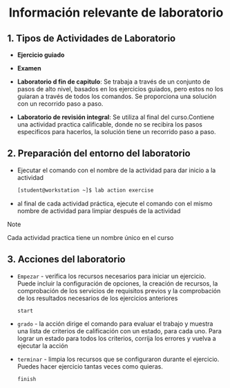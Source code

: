 <div align="center">

# Información relevante de laboratorio

</div>

## 1. Tipos de Actividades de Laboratorio
- **Ejercicio guiado**

- **Examen**

- **Laboratorio d fin de capitulo**: Se trabaja a través de un conjunto de pasos de alto nivel, basados en los ejercicios guiados, pero estos no los guiaran a través de todos los comandos. Se proporciona una solución con un recorrido paso a paso.

- **Laboratorio de revisión integral**: Se utiliza al final del curso.Contiene una actividad practica  calificable, donde no se recibira los pasos especificos para hacerlos, la solución tiene un recorrido paso a paso.


## 2. Preparación del entorno del laboratorio

- Ejecutar el comando con el nombre de la actividad para dar inicio a la actividad
    ```bash
    [student@workstation ~]$ lab action exercise
    ```
- al final de cada actividad práctica, ejecute el comando con el mismo nombre de actividad para limpiar después de la actividad


> [!NOTE]
> Cada actividad practica tiene un nombre único en el curso

## 3. Acciones del laboratorio
- `Empezar` - verifica los recursos necesarios para iniciar un ejercicio. Puede incluir la configuración de opciones, la creación de recursos, la comprobación de los servicios de requisitos previos y la comprobación de los resultados necesarios de los ejercicios anteriores

    ```bash
    start
    ```

- `grado` - la acción dirige el comando para evaluar el trabajo y muestra una lista de criterios de calificación con un estado, para cada uno. Para lograr un estado para todos los criterios, corrija los errores y vuelva a ejecutar la acción

- `terminar` - limpia los recursos que se configuraron durante el ejercicio. Puedes hacer ejercicio tantas veces como quieras.

    ```bash
    finish
    ```